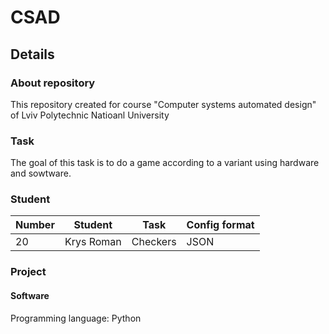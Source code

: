 # CSAD
## Details
### About repository
This repository created for course "Computer systems automated design" of Lviv Polytechnic Natioanl University
### Task
The goal of this task is to do a game according to a variant using hardware and sowtware.
### Student
| Number | Student | Task | Config format |
| --- | --- | --- | ---|
| 20 | Krys Roman | Checkers | JSON |
### Project
#### Software
Programming language: Python
